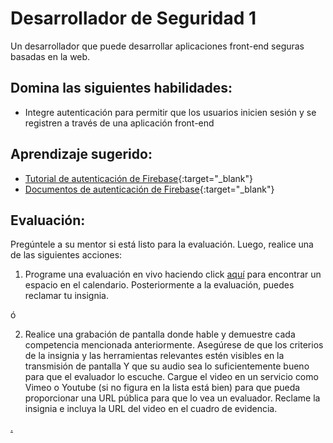 # Desarrollador de Seguridad 1

Un desarrollador que puede desarrollar aplicaciones front-end seguras basadas en la web.

## Domina las siguientes habilidades:

- Integre autenticación para permitir que los usuarios inicien sesión y se registren a través de una aplicación front-end

## Aprendizaje sugerido:

- [Tutorial de autenticación de Firebase](https://www.youtube.com/watch?v=aN1LnNq4z54&list=PL4cUxeGkcC9jUPIes_B8vRjn1_GaplOPQ){:target="\_blank"}
- [Documentos de autenticación de Firebase](https://firebase.google.com/docs/auth){:target="\_blank"}

## Evaluación:

Pregúntele a su mentor si está listo para la evaluación. Luego, realice una de las siguientes acciones:

1. Programe una evaluación en vivo haciendo click [aquí](https://webdev.codex.academy/mastery-eval-3?badge=sTJo44leTWWer9nZRFkWkg) para encontrar un espacio en el calendario. Posteriormente a la evaluación, puedes reclamar tu insignia.

ó

2. Realice una grabación de pantalla donde hable y demuestre cada competencia mencionada anteriormente. Asegúrese de que los criterios de la insignia y las herramientas relevantes estén visibles en la transmisión de pantalla Y que su audio sea lo suficientemente bueno para que el evaluador lo escuche. Cargue el video en un servicio como Vimeo o Youtube (si no figura en la lista está bien) para que pueda proporcionar una URL pública para que lo vea un evaluador. Reclame la insignia e incluya la URL del video en el cuadro de evidencia.

[.](level-3)
